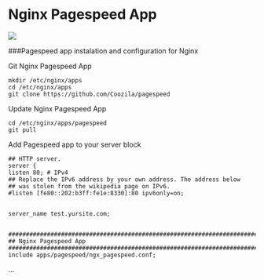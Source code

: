 Nginx Pagespeed App
======================
![](https://developers.google.com/speed/images/banner-carusel-pagespeed.png)

###Pagespeed app instalation and configuration for Nginx

Git Nginx Pagespeed App

    mkdir /etc/nginx/apps
    cd /etc/nginx/apps
    git clone https://github.com/Coozila/pagespeed
    
Update Nginx Pagespeed App

    cd /etc/nginx/apps/pagespeed
    git pull
    
Add Pagespeed app to your server block

    ## HTTP server.
    server {
    listen 80; # IPv4
    ## Replace the IPv6 address by your own address. The address below
    ## was stolen from the wikipedia page on IPv6.
    #listen [fe80::202:b3ff:fe1e:8330]:80 ipv6only=on;


    server_name test.yursite.com;


    ###########################################################################
    ## Nginx Pagespeed App 										
    ###########################################################################
    include apps/pagespeed/ngx_pagespeed.conf;


...
